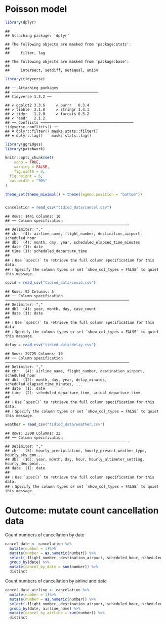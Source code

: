 Poisson model
================

``` r
library(dplyr)
```

    ## 
    ## Attaching package: 'dplyr'

    ## The following objects are masked from 'package:stats':
    ## 
    ##     filter, lag

    ## The following objects are masked from 'package:base':
    ## 
    ##     intersect, setdiff, setequal, union

``` r
library(tidyverse)
```

    ## ── Attaching packages
    ## ───────────────────────────────────────
    ## tidyverse 1.3.2 ──

    ## ✔ ggplot2 3.3.6     ✔ purrr   0.3.4
    ## ✔ tibble  3.1.8     ✔ stringr 1.4.1
    ## ✔ tidyr   1.2.0     ✔ forcats 0.5.2
    ## ✔ readr   2.1.2     
    ## ── Conflicts ────────────────────────────────────────── tidyverse_conflicts() ──
    ## ✖ dplyr::filter() masks stats::filter()
    ## ✖ dplyr::lag()    masks stats::lag()

``` r
library(ggridges)
library(patchwork)

knitr::opts_chunk$set(
    echo = TRUE,
    warning = FALSE,
    fig.width = 8, 
  fig.height = 6,
  out.width = "90%"
)

theme_set(theme_minimal() + theme(legend.position = "bottom"))


cancelation = read_csv("tidied_data/cancel.csv")
```

    ## Rows: 1441 Columns: 10
    ## ── Column specification ────────────────────────────────────────────────────────
    ## Delimiter: ","
    ## chr  (4): airline_name, flight_number, destination_airport, scheduled_hour
    ## dbl  (4): month, day, year, scheduled_elapsed_time_minutes
    ## date (1): date
    ## time (1): scheduled_departure_time
    ## 
    ## ℹ Use `spec()` to retrieve the full column specification for this data.
    ## ℹ Specify the column types or set `show_col_types = FALSE` to quiet this message.

``` r
covid = read_csv("tidied_data/covid.csv")
```

    ## Rows: 92 Columns: 5
    ## ── Column specification ────────────────────────────────────────────────────────
    ## Delimiter: ","
    ## dbl  (4): year, month, day, case_count
    ## date (1): date
    ## 
    ## ℹ Use `spec()` to retrieve the full column specification for this data.
    ## ℹ Specify the column types or set `show_col_types = FALSE` to quiet this message.

``` r
delay = read_csv("tidied_data/delay.csv")
```

    ## Rows: 29725 Columns: 19
    ## ── Column specification ────────────────────────────────────────────────────────
    ## Delimiter: ","
    ## chr   (4): airline_name, flight_number, destination_airport, scheduled_hour
    ## dbl  (12): month, day, year, delay_minutes, scheduled_elapsed_time_minutes, ...
    ## date  (1): date
    ## time  (2): scheduled_departure_time, actual_departure_time
    ## 
    ## ℹ Use `spec()` to retrieve the full column specification for this data.
    ## ℹ Specify the column types or set `show_col_types = FALSE` to quiet this message.

``` r
weather = read_csv("tidied_data/weather.csv")
```

    ## Rows: 2208 Columns: 22
    ## ── Column specification ────────────────────────────────────────────────────────
    ## Delimiter: ","
    ## chr   (5): hourly_precipitation, hourly_present_weather_type, hourly_sky_con...
    ## dbl  (16): year, month, day, hour, hourly_altimeter_setting, hourly_dew_poin...
    ## date  (1): date
    ## 
    ## ℹ Use `spec()` to retrieve the full column specification for this data.
    ## ℹ Specify the column types or set `show_col_types = FALSE` to quiet this message.

# Outcome: mutate count cancellation data

Count numbers of cancellation by date

``` r
cancel_date <- cancelation %>% 
  mutate(number = 1)%>% 
  mutate(number = as.numeric(number)) %>% 
  select(-flight_number,-destination_airport,-scheduled_hour,-scheduled_departure_time,-scheduled_elapsed_time_minutes, -airline_name) %>% 
  group_by(date) %>% 
  mutate(cancel_by_date = sum(number)) %>% 
  distinct
```

Count numbers of cancellation by airline and date

``` r
cancel_date_airline <- cancelation %>% 
  mutate(number = 1)%>% 
  mutate(number = as.numeric(number)) %>% 
  select(-flight_number,-destination_airport,-scheduled_hour,-scheduled_departure_time,-scheduled_elapsed_time_minutes) %>% 
  group_by(date, airline_name) %>% 
  mutate(cancel_by_airline = sum(number)) %>% 
  distinct
```
